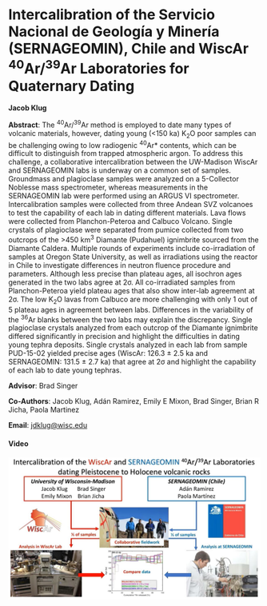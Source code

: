 #  Intercalibration of the Servicio Nacional de Geología y Minería (SERNAGEOMIN), Chile and WiscAr <sup>40</sup>Ar/<sup>39</sup>Ar Laboratories for Quaternary Dating

**Jacob Klug**

**Abstract**: The <sup>40</sup>Ar/<sup>39</sup>Ar method is employed to date many types of volcanic materials, however, dating young (<150 ka) K<sub>2</sub>O poor samples can be challenging owing to low radiogenic <sup>40</sup>Ar* contents, which can be difficult to distinguish from trapped atmospheric argon. To address this challenge, a collaborative intercalibration between the UW-Madison WiscAr and SERNAGEOMIN labs is underway on a common set of samples. Groundmass and plagioclase samples were analyzed on a 5-Collector Noblesse mass spectrometer, whereas measurements in the SERNAGEOMIN lab were performed using an ARGUS VI spectrometer. Intercalibration samples were collected from three Andean SVZ volcanoes to test the capability of each lab in dating different materials. Lava flows were collected from Planchon-Peteroa and Calbuco Volcano. Single crystals of plagioclase were separated from pumice collected from two outcrops of the >450 km<sup>3</sup> Diamante (Pudahuel) ignimbrite sourced from the Diamante Caldera. Multiple rounds of experiments include co-irradiation of samples at Oregon State University, as well as irradiations using the reactor in Chile to investigate differences in neutron fluence procedure and parameters. Although less precise than plateau ages, all isochron ages generated in the two labs agree at 2σ. All co-irradiated samples from Planchon-Peteroa yield plateau ages that also show inter-lab agreement at 2σ. The low K<sub>2</sub>O lavas from Calbuco are more challenging with only 1 out of 5 plateau ages in agreement between labs. Differences in the variability of the <sup>36</sup>Ar blanks between the two labs may explain the discrepancy. Single plagioclase crystals analyzed from each outcrop of the Diamante ignimbrite differed significantly in precision and highlight the difficulties in dating young tephra deposits. Single crystals analyzed in each lab from sample PUD-15-02 yielded precise ages (WiscAr: 126.3 ± 2.5 ka and SERNAGEOMIN: 131.5 ± 2.7 ka) that agree at 2σ and highlight the capability of each lab to date young tephras.


**Advisor**: Brad Singer

**Co-Authors**: Jacob Klug, Adán Ramirez, Emily E Mixon, Brad Singer, Brian R Jicha, Paola Martinez

**Email**: [jdklug@wisc.edu](mailto:jdklug@wisc.edu)

#### Video
[![jklug_thumb](../../img/jklug_thumb.jpg)](../../videos/jklug.mp4)

